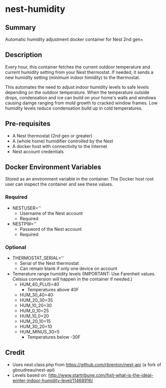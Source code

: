 # nest-humidity

## Summary
Automatic humidity adjustment docker container for Nest 2nd gen+

## Description
Every hour, this container fetches the current outdoor temperature and current humidity setting from your Nest thermostat. If needed, it sends a new humidity setting (minimum indoor himidity) to the thermostat.

This automates the need to adjust indoor humidity levels to safe levels depending on the outdoor temperature. When the temperature outside drops, condensation and ice can build on your home's walls and windows causing damge ranging from mold growth to cracked window frames. Low humidity levels reduce condensation build up in cold temperatures.

## Pre-requisites
* A Nest thermostat (2nd gen or greater)
* A (whole home) humidifier controlled by the Nest
* A docker host with connectivity to the Internet
* Nest account credentials

## Docker Environment Variables
Stored as an environment variable in the container. The Docker host root user can inspect the container and see these values.
### Required
* NESTUSER=''
  * Username of the Nest account
  * Required
* NESTPW=''
  * Password of the Nest account
  * Required
### Optional
* THERMOSTAT_SERIAL=''
  * Serial of the Nest thermostat
  * Can remain blank if only one device on account
* Temerature range humidity levels (IMPORTANT: Use Farenheit values. Celsius conversion will happen in the container if needed.)
  * HUM_40_PLUS=40
    * Temperatures above 40F
  * HUM_30_40=40
  * HUM_20_30=35
  * HUM_10_20=30
  * HUM_0_10=25
  * HUM_10_0=20
  * HUM_20_10=15
  * HUM_30_20=10
  * HUM_MINUS_30=5
    * Temperatures below -30F
  
## Credit
- Uses nest.class.php from https://github.com/rbrenton/nest-api (a fork of gboudreau/nest-api)
- Levels based on: http://www.startribune.com/fixit-what-is-the-ideal-winter-indoor-humidity-level/11468916/
